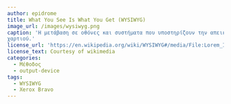```yaml
---
author: epidrome
title: What You See Is What You Get (WYSIWYG) 
image_url: /images/wysiwyg.png
caption: 'Η μετάβαση σε οθόνες και συστήματα που υποστηρίζουν την απεικόνιση γραφικών και την επεξεργασία μεγάλου αριθμού εικονοστοιχείων επέτρεψε την δημιουργία μιας νέας κατηγορίας διαδραστικών εφαρμογών που υποσχόνται η εκτύπωση ενός εγγράφου να είναι ίδια με την προβολή του στην οθόνη. Αυτή η εξέλιξη βοήθησε πολύ στην φαίνομενική ευχρηστία των εφαρμογών, αλλά ταυτόχρονα ενίσχυσε την τάση δημιουργίας εφαρμογών που ήταν απλά προσομοίωση των εγγράφων που βασίζονται στην τεχνολογία του
χαρτιού.' 
license_url: 'https://en.wikipedia.org/wiki/WYSIWYG#/media/File:Lorem_Ipsum_-_WYSIWYG_en_Latex_-_tekst_als_paden.svg' 
license_text: Courtesy of wikimedia
categories:
  - Μέθοδος 
  - output-device
tags:
  - WYSIWYG 
  - Xerox Bravo 
---
```

